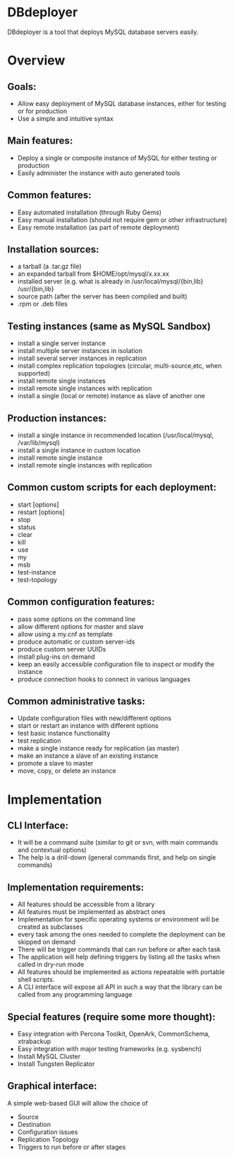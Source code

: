 DBdeployer
==========

DBdeployer is a tool that deploys MySQL database servers easily.

# Overview

## Goals:
* Allow easy deployment of MySQL database instances, either for testing or for production
* Use a simple and intuitive syntax

## Main features:
* Deploy a single or composite instance of MySQL for either testing or production
* Easily administer the instance with auto generated tools

## Common features:
* Easy automated installation (through Ruby Gems)
* Easy manual installation (should not require gem or other infrastructure)
* Easy remote installation (as part of remote deployment)

## Installation sources:
* a tarball (a .tar.gz file)
* an expanded tarball from $HOME/opt/mysql/x.xx.xx
* installed server (e.g. what is already in /usr/local/mysql/{bin,lib} /usr/{bin,lib}
* source path (after the server has been compiled and built)
* .rpm or .deb files

## Testing instances (same as MySQL Sandbox)
* install a single server instance 
* install multiple server instances in isolation
* install several server instances in replication
* install complex replication topologies (circular, multi-source,etc, when supported)
* install remote single instances
* install remote single instances with replication
* install a single (local or remote) instance as slave of another one

## Production instances:
* install a single instance in recommended location (/usr/local/mysql, /var/lib/mysql)
* install a single instance in custom location 
* install remote single instance
* install remote single instances with replication

## Common custom scripts for each deployment:
* start [options] 
* restart  [options]
* stop
* status 
* clear 
* kill 
* use 
* my
* msb
* test-instance
* test-topology

## Common configuration features:
* pass some options on the command line
* allow different options for master and slave
* allow using a my.cnf as template
* produce automatic or custom server-ids
* produce custom server UUIDs
* install plug-ins on demand
* keep an easily accessible configuration file to inspect or modify the instance
* produce connection hooks to connect in various languages

## Common administrative tasks:
* Update configuration files with new/different options
* start or restart an instance with different options
* test basic instance functionality
* test replication
* make a single instance ready for replication (as master)
* make an instance a slave of an existing instance
* promote a slave to master
* move, copy, or delete an instance

# Implementation

## CLI Interface:
* It will be a command suite (similar to git or svn, with main commands and contextual options)
* The help is a drill-down (general commands first, and help on single commands)

## Implementation requirements:
* All features should be accessible from a library
* All features must be implemented as abstract ones
* Implementation for specific operating systems or environment will be created as subclasses
* every task among the ones needed to complete the deployment can be skipped on demand
* There will be trigger commands that can run before or after each task 
* The application will help defining triggers by listing all the tasks when called in dry-run mode
* All features should be implemented as actions repeatable with portable shell scripts.
* A CLI interface will expose all API in such a way that the library can be called from any programming language

## Special features (require some more thought):
* Easy integration with Percona Toolkit, OpenArk, CommonSchema, xtrabackup
* Easy integration with major testing frameworks (e.g. sysbench)
* Install MySQL Cluster
* Install Tungsten Replicator

## Graphical interface:
A simple web-based GUI will allow the choice of

* Source
* Destination
* Configuration issues
* Replication Topology
* Triggers to run before or after stages


